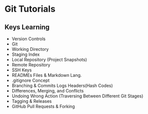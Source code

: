 # Git Tutorials

## Keys Learning

- Version Controls
- Git
- Working Directory
- Staging Index
- Local Repository (Project Snapshots)
- Remote Repository
- SSH Keys
- READMEs Files & Markdown Lang.
- .gitignore Concept
- Branching & Commits Logs Headers(Hash Codes)
- Differences, Merging, and Conflicts
- Undoing Wrong Action (Traversing Between Different Git Stages)
- Tagging & Releases
- GitHub Pull Requests & Forking